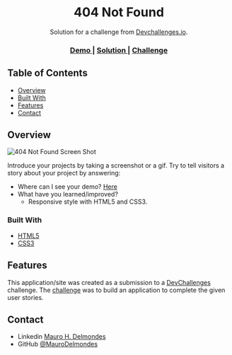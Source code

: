 <!-- Please update value in the {}  -->

<h1 align="center">404 Not Found</h1>

<div align="center">
   Solution for a challenge from  <a href="http://devchallenges.io" target="_blank">Devchallenges.io</a>.
</div>

<div align="center">
  <h3>
    <a href="https://github.com/MauroDelmondes/404-Not-Found">
      Demo
    </a>
    <span> | </span>
    <a href="https://inquisitive-dieffenbachia-ae9fe7.netlify.app/">
      Solution
    </a>
    <span> | </span>
    <a href="https://devchallenges.io/challenges/wBunSb7FPrIepJZAg0sY">
      Challenge
    </a>
  </h3>
</div>

<!-- TABLE OF CONTENTS -->

## Table of Contents

- [Overview](#overview)
- [Built With](#built-with)
- [Features](#features)
- [Contact](#contact)

<!-- OVERVIEW -->

## Overview

![404 Not Found Screen Shot](https://user-images.githubusercontent.com/47996906/199656269-1266f688-f69f-4486-b8f3-d4a3f0aa4dee.png)

Introduce your projects by taking a screenshot or a gif. Try to tell visitors a story about your project by answering:

- Where can I see your demo? [Here](https://inquisitive-dieffenbachia-ae9fe7.netlify.app/)
- What have you learned/improved?
  - Responsive style with HTML5 and CSS3.

### Built With

<!-- This section should list any major frameworks that you built your project using. Here are a few examples.-->

- [HTML5](https://developer.mozilla.org/en-US/docs/Web/HTML)
- [CSS3](https://developer.mozilla.org/en-US/docs/Web/CSS)

## Features

<!-- List the features of your application or follow the template. Don't share the figma file here :) -->

This application/site was created as a submission to a [DevChallenges](https://devchallenges.io/challenges) challenge. The [challenge](https://devchallenges.io/challenges/wBunSb7FPrIepJZAg0sY) was to build an application to complete the given user stories.

## Contact

- Linkedin [Mauro H. Delmondes](https://www.linkedin.com/in/mauro-delmondes/)
- GitHub [@MauroDelmondes](https://github.com/MauroDelmondes)
